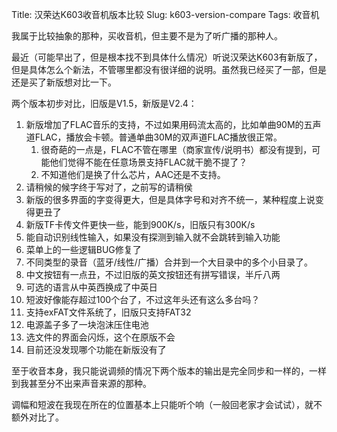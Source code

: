 Title: 汉荣达K603收音机版本比较
Slug: k603-version-compare
Tags: 收音机

我属于比较抽象的那种，买收音机，但主要不是为了听广播的那种人。

最近（可能早出了，但是根本找不到具体什么情况）听说汉荣达K603有新版了，但是具体怎么个新法，不管哪里都没有很详细的说明。虽然我已经买了一部，但是还是买了新版想对比一下。

两个版本初步对比，旧版是V1.5，新版是V2.4：

1. 新版增加了FLAC音乐的支持，不过如果用码流太高的，比如单曲90M的五声道FLAC，播放会卡顿。普通单曲30M的双声道FLAC播放很正常。
    1. 很奇葩的一点是，FLAC不管在哪里（商家宣传/说明书）都没有提到，可能他们觉得不能在任意场景支持FLAC就干脆不提了？
    2. 不知道他们是换了什么芯片，AAC还是不支持。
2. 请稍候的候字终于写对了，之前写的请稍侯
3. 新版的很多界面的字变得更大，但是具体字号和对齐不统一，某种程度上说变得更丑了
4. 新版TF卡传文件更快一些，能到900K/s，旧版只有300K/s
5. 能自动识别线性输入，如果没有探测到输入就不会跳转到输入功能
6. 菜单上的一些逻辑BUG修复了
7. 不同类型的录音（蓝牙/线性/广播）合并到一个大目录中的多个小目录了。
8. 中文按钮有一点丑，不过旧版的英文按钮还有拼写错误，半斤八两
9. 可选的语言从中英西换成了中英日
10. 短波好像能存超过100个台了，不过这年头还有这么多台吗？
11. 支持exFAT文件系统了，旧版只支持FAT32
12. 电源盖子多了一块泡沫压住电池
13. 选文件的界面会闪烁，这个在原版不会
13. 目前还没发现哪个功能在新版没有了

至于收音本身，我只能说调频的情况下两个版本的输出是完全同步和一样的，一样到我甚至分不出来声音来源的那种。

调幅和短波在我现在所在的位置基本上只能听个响（一般回老家才会试试），就不额外对比了。
